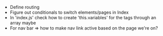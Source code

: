 + Define routing
+ Figure out conditionals to switch elements/pages in Index
+ In 'index.js' check how to create 'this.variables' for the tags through an array maybe
+ For nav bar => how to make nav link active based on the page we're on?